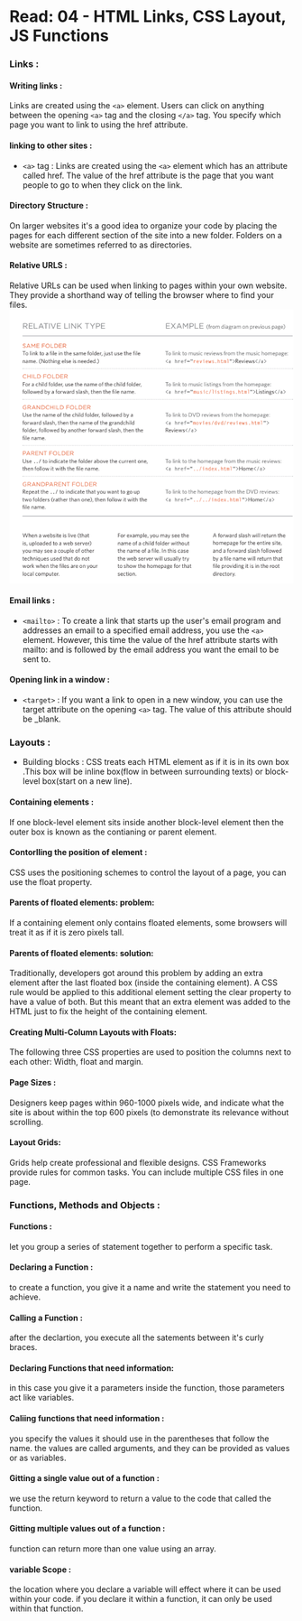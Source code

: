 # Read: 04 - HTML Links, CSS Layout, JS Functions

### Links : 
#### Writing links :
Links are created using the `<a>` element. Users can click on anything between the opening `<a>` tag and the closing `</a>` tag. You specify which page you want to link to using the href attribute. 
#### linking to other sites :
* `<a>` tag : Links are created using the `<a>` 
element which has an attribute called href. The value of the href attribute is the page that you want people to go to when they click on the link.
#### Directory Structure :
On larger websites it's a good idea to organize your code by placing the pages for each different section of the site into a new folder. Folders on a website are sometimes referred to as directories.
#### Relative URLS :
Relative URLs can be used when linking to pages within your own website. They provide a shorthand way of telling the browser where to find your files.
![img](links.png)
#### Email links :
* `<mailto>` : To create a link that starts up the user's email program and addresses an email to a specified email address, you use the `<a>` element. However, this time the value of the href attribute starts with mailto: and is followed by the email address you want the email to be sent to.
#### Opening link in a window :
* `<target>` : If you want a link to open in a new window, you can use the target attribute on the opening `<a>` tag. The value of this attribute should be _blank.
### Layouts :
* Building blocks : CSS treats each HTML element as if it is in its own box .This box will be inline box(flow in between surrounding texts) or block-level box(start on a new line).
#### Containing elements :
If one block-level element sits inside another block-level element then the outer box is known as the contianing or parent element.
#### Contorlling the position of element :
CSS uses the positioning schemes to control the layout of a page, you can use the float property.
#### Parents of floated elements: problem:
 If a containing element only contains floated elements, some browsers will treat it as if it is zero pixels tall.
 #### Parents of floated elements: solution:
 Traditionally, developers got around this problem by adding an extra element after the last floated box (inside the containing element). A CSS rule would be applied to this additional element setting the clear property to have a value of both. But this meant that an extra element was added to the HTML just to fix the height of the containing element.
 #### Creating Multi-Column Layouts with Floats:
The following three CSS properties are used to position the columns next to each other: Width, float and margin.
#### Page Sizes :
Designers keep pages within 960-1000 pixels wide,
and indicate what the site is about within the top 600
pixels (to demonstrate its relevance without scrolling.
#### Layout Grids:
Grids help create professional and flexible designs. CSS Frameworks provide rules for common tasks. You can include multiple CSS files in one page.


### Functions, Methods and Objects :
#### Functions : 
let you group a series of statement together to perform a specific task.
#### Declaring a Function : 
to create a function, you give it a name and write the statement you need to achieve.
#### Calling a Function : 
after the declartion, you execute all the satements between it's curly braces.
#### Declaring Functions that need information:
in this case you give it a parameters inside the function, those parameters act like variables.
#### Caliing functions that need information :
you specify the values it should use in the parentheses that follow the name. the values are called arguments, and they can be provided as values or as  variables.
#### Gitting a single value out of a function :
we use the return keyword to return a value to the code that called the function.
#### Gitting multiple values out of a function :
function can return more than one value using an array.
#### variable Scope : 
the location where you declare a variable will effect where it can be used within your code. if you declare it within a function, it can only be used within that function.